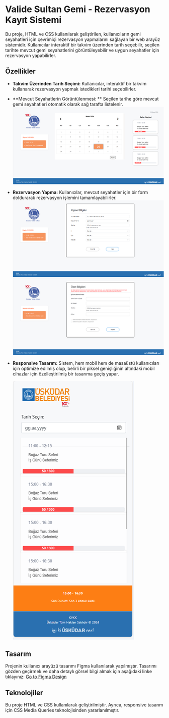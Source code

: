 # Valide Sultan Gemi - Rezervasyon Kayıt Sistemi

Bu proje, HTML ve CSS kullanılarak geliştirilen, kullanıcıların gemi seyahatleri için çevrimiçi rezervasyon yapmalarını sağlayan bir web arayüz sistemidir. Kullanıcılar interaktif bir takvim üzerinden tarih seçebilir, seçilen tarihte mevcut gemi seyahatlerini görüntüleyebilir ve uygun seyahatler için rezervasyon yapabilirler.

## Özellikler

- **Takvim Üzerinden Tarih Seçimi:** Kullanıcılar, interaktif bir takvim kullanarak rezervasyon yapmak istedikleri tarihi seçebilirler.
- **Mevcut Seyahatlerin Görüntülenmesi: ** Seçilen tarihe göre mevcut gemi seyahatleri otomatik olarak sağ tarafta listelenir.
  ![Images](https://github.com/beyzaokutucu/Gemi_Rezervasyon/blob/main/rezerve.png)

- **Rezervasyon Yapma:** Kullanıcılar, mevcut seyahatler için bir form doldurarak rezervasyon işlemini tamamlayabilirler.
  ![Images](https://github.com/beyzaokutucu/Gemi_Rezervasyon/blob/main/rezerve2.png)
  ![Images](https://github.com/beyzaokutucu/Gemi_Rezervasyon/blob/main/rezerve3.png)

- **Responsive Tasarım:** Sistem, hem mobil hem de masaüstü kullanıcıları için optimize edilmiş olup, belirli bir piksel genişliğinin altındaki mobil cihazlar için özelleştirilmiş bir tasarıma geçiş yapar.

  ![Images](https://github.com/beyzaokutucu/Gemi_Rezervasyon/blob/main/rezervemobil.png)

## Tasarım

Projenin kullanıcı arayüzü tasarımı Figma kullanılarak yapılmıştır. Tasarımı gözden geçirmek ve daha detaylı görsel bilgi almak için aşağıdaki linke tıklayınız:
[Go to Figma Design](https://www.figma.com/file/YOURLINKHERE)

## Teknolojiler

Bu proje HTML ve CSS kullanılarak geliştirilmiştir. Ayrıca, responsive tasarım için CSS Media Queries teknolojisinden yararlanılmıştır.
